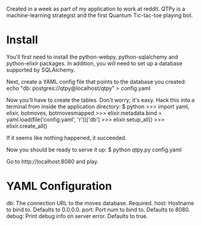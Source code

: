 Created in a week as part of my application to work at reddit.  QTPy is a
machine-learning strategist and the first Quantum Tic-tac-toe playing bot.


# Install

You'll first need to install the python-webpy, python-sqlalchemy and
python-elixir packages.  In addition, you will need to set up a database
supported by SQLAlchemy.

Next, create a YAML config file that points to the database you created:
    echo "db: postgres://qtpy@localhost/qtpy" > config.yaml

Now you'll have to create the tables.  Don't worry; it's easy.  Hack this
into a terminal from inside the application directory:
    $ python
    >>> import yaml, elixir, botmoves, botmovesmapped
    >>> elixir.metadata.bind = yaml.load(file('config.yaml', 'r'))['db']
    >>> elixir.setup_all()
    >>> elixir.create_all()

If it seems like nothing happened, it succeeded.

Now you should be ready to serve it up:
    $ python qtpy.py config.yaml

Go to http://localhost:8080 and play.


# YAML Configuration

db:  The connection URL to the moves database.  Required.
host:  Hostname to bind to.  Defaults to 0.0.0.0.
port:  Port num to bind to.  Defaults to 8080.
debug:  Print debug info on server error.  Defaults to true.
